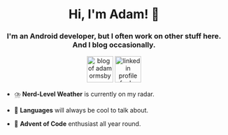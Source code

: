 <h1 align="center">Hi, I'm Adam! 👋</h1>
<h3 align="center">I'm an Android developer, but I often work on other stuff here. And I blog occasionally.</h3>

<p align="center">
  <a href="https://adamormsby.com" target="blank"><img src="https://upload.wikimedia.org/wikipedia/commons/7/7a/Circle-icons-document.svg" alt="blog of adam ormsby" height="60" width="60"" /></a>
  <a href="https://linkedin.com/in/adamormsby" target="blank"><img src="https://upload.wikimedia.org/wikipedia/commons/8/81/LinkedIn_icon.svg" alt="linkedin profile of adam ormsby" height="60" width="60" /></a>
</p>

- ⛈️ **Nerd-Level Weather** is currently on my radar.

- 💬 **Languages** will always be cool to talk about.
    
- 🎄 **Advent of Code** enthusiast all year round.
